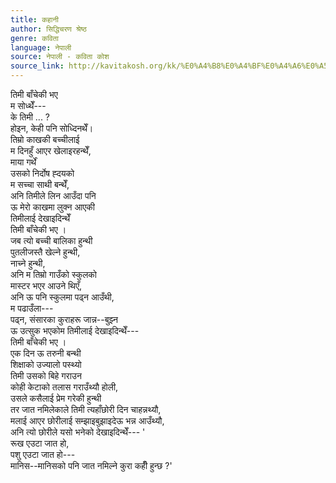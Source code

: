 ```yaml
---
title: कहानी
author: सिद्धिचरण श्रेष्ठ
genre: कविता
language: नेपाली
source: नेपाली - कविता कोश
source_link: http://kavitakosh.org/kk/%E0%A4%B8%E0%A4%BF%E0%A4%A6%E0%A5%8D%E0%A4%A7%E0%A4%BF%E0%A4%9A%E0%A4%B0%E0%A4%A3_%E0%A4%B6%E0%A5%8D%E0%A4%B0%E0%A5%87%E0%A4%B7%E0%A5%8D%E0%A4%A0
---
```


तिमी बाँचेकी भए  
म सोध्थेँ---  
के तिमी ... ?  
होइन, केही पनि सोध्दिनथेँ।  
तिम्रो काखकी बच्चीलाई  
म दिनहुँ आएर खेलाइरहन्थेँ,  
माया गर्थें  
उसको निर्दोष ह्दयको  
म सच्चा साथी बन्थेँ,  
अनि तिमीले लिन आउँदा पनि  
ऊ मेरो काखमा लुक्न आएकी  
तिमीलाई देखाइदिन्थेँ  
तिमी बाँचेकी भए ।  
जब त्यो बच्ची बालिका हुन्थी  
पुतलीजस्तै खेल्ने हुन्थी,  
नाच्ने हुन्थी,  
अनि म तिम्रो गाउँको स्कुलको  
मास्टर भएर आउने थिएँ,  
अनि ऊ पनि स्कुलमा पढ्न आउँथी,  
म पढाउँला---  
पढ्न, संसारका कुराहरू जान्न--बुझ्न  
ऊ उत्सुक भएकोम तिमीलाई देखाइदिन्थेँ---  
तिमी बाँचेकी भए ।  
एक दिन ऊ तरुनी बन्थी  
शिक्षाको उज्यालो पस्थ्यो  
तिमी उसको बिहे गराउन  
कोही केटाको तलास गराउँथ्यौ होली,  
उसले कसैलाई प्रेम गरेकी हुन्थी  
तर जात नमिलेकाले तिमी त्यहाँछोरी दिन चाहन्नथ्यौ,  
मलाई आएर छोरीलाई सम्झाइबुझाइदेऊ भन्न आउँथ्यौ,  
अनि त्यो छोरीले यसो भनेको देखाइदिन्थेँ--- '  
रूख एउटा जात हो,  
पशु एउटा जात हो---  
मानिस--मानिसको पनि जात नमिल्ने कुरा कहीँ हुन्छ ?'
